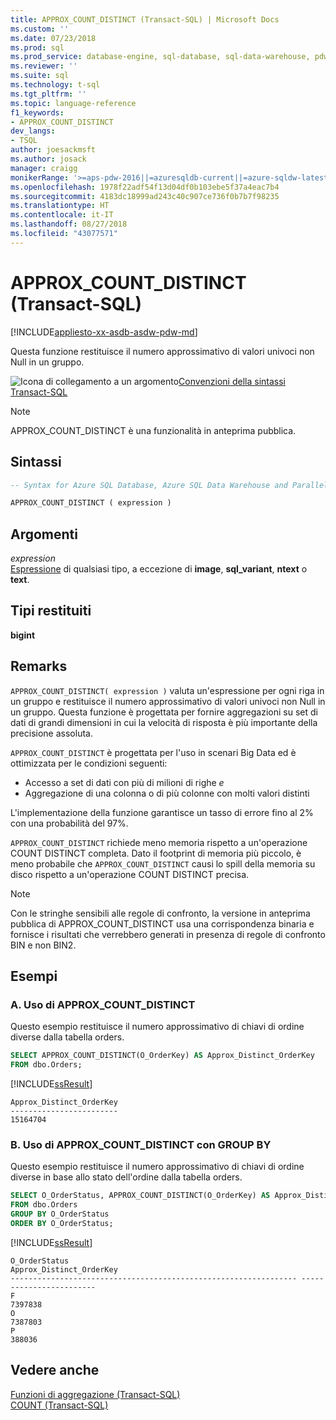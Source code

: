 ```yaml
---
title: APPROX_COUNT_DISTINCT (Transact-SQL) | Microsoft Docs
ms.custom: ''
ms.date: 07/23/2018
ms.prod: sql
ms.prod_service: database-engine, sql-database, sql-data-warehouse, pdw
ms.reviewer: ''
ms.suite: sql
ms.technology: t-sql
ms.tgt_pltfrm: ''
ms.topic: language-reference
f1_keywords:
- APPROX_COUNT_DISTINCT
dev_langs:
- TSQL
author: joesackmsft
ms.author: josack
manager: craigg
monikerRange: '>=aps-pdw-2016||=azuresqldb-current||=azure-sqldw-latest||>=sql-server-2016||=sqlallproducts-allversions||>=sql-server-linux-2017||=azuresqldb-mi-current'
ms.openlocfilehash: 1978f22adf54f13d04df0b103ebe5f37a4eac7b4
ms.sourcegitcommit: 4183dc18999ad243c40c907ce736f0b7b7f98235
ms.translationtype: HT
ms.contentlocale: it-IT
ms.lasthandoff: 08/27/2018
ms.locfileid: "43077571"
---
```

# <a name="approxcountdistinct-transact-sql"></a>APPROX_COUNT_DISTINCT (Transact-SQL)
[!INCLUDE[appliesto-xx-asdb-asdw-pdw-md](../../includes/appliesto-xx-asdb-asdw-pdw-md.md)]

Questa funzione restituisce il numero approssimativo di valori univoci non Null in un gruppo. 
  
![Icona di collegamento a un argomento](../../database-engine/configure-windows/media/topic-link.gif "Icona di collegamento a un argomento")[Convenzioni della sintassi Transact-SQL](../../t-sql/language-elements/transact-sql-syntax-conventions-transact-sql.md)

> [!NOTE]
> APPROX_COUNT_DISTINCT è una funzionalità in anteprima pubblica.  
  
## <a name="syntax"></a>Sintassi  
  
```sql
-- Syntax for Azure SQL Database, Azure SQL Data Warehouse and Parallel Data Warehouse  

APPROX_COUNT_DISTINCT ( expression )   
```  
  
## <a name="arguments"></a>Argomenti  
*expression*  
[Espressione](../../t-sql/language-elements/expressions-transact-sql.md) di qualsiasi tipo, a eccezione di **image**, **sql_variant**, **ntext** o **text**. 

## <a name="return-types"></a>Tipi restituiti
 **bigint**  
  
## <a name="remarks"></a>Remarks  
`APPROX_COUNT_DISTINCT( expression )` valuta un'espressione per ogni riga in un gruppo e restituisce il numero approssimativo di valori univoci non Null in un gruppo. Questa funzione è progettata per fornire aggregazioni su set di dati di grandi dimensioni in cui la velocità di risposta è più importante della precisione assoluta.  

`APPROX_COUNT_DISTINCT` è progettata per l'uso in scenari Big Data ed è ottimizzata per le condizioni seguenti:
- Accesso a set di dati con più di milioni di righe *e*
- Aggregazione di una colonna o di più colonne con molti valori distinti

L'implementazione della funzione garantisce un tasso di errore fino al 2% con una probabilità del 97%. 

`APPROX_COUNT_DISTINCT` richiede meno memoria rispetto a un'operazione COUNT DISTINCT completa.  Dato il footprint di memoria più piccolo, è meno probabile che `APPROX_COUNT_DISTINCT` causi lo spill della memoria su disco rispetto a un'operazione COUNT DISTINCT precisa. 

> [!NOTE]
> Con le stringhe sensibili alle regole di confronto, la versione in anteprima pubblica di APPROX_COUNT_DISTINCT usa una corrispondenza binaria e fornisce i risultati che verrebbero generati in presenza di regole di confronto BIN e non BIN2. 
  
## <a name="examples"></a>Esempi  
  
### <a name="a-using-approxcountdistinct"></a>A. Uso di APPROX_COUNT_DISTINCT 
Questo esempio restituisce il numero approssimativo di chiavi di ordine diverse dalla tabella orders.
  
```sql
SELECT APPROX_COUNT_DISTINCT(O_OrderKey) AS Approx_Distinct_OrderKey
FROM dbo.Orders;
```  
  
[!INCLUDE[ssResult](../../includes/ssresult-md.md)]
  
```
Approx_Distinct_OrderKey
------------------------
15164704
```
  
### <a name="b-using-approxcountdistinct-with-group-by"></a>B. Uso di APPROX_COUNT_DISTINCT con GROUP BY 
Questo esempio restituisce il numero approssimativo di chiavi di ordine diverse in base allo stato dell'ordine dalla tabella orders. 
  
```sql
SELECT O_OrderStatus, APPROX_COUNT_DISTINCT(O_OrderKey) AS Approx_Distinct_OrderKey
FROM dbo.Orders
GROUP BY O_OrderStatus
ORDER BY O_OrderStatus; 
```  
  
[!INCLUDE[ssResult](../../includes/ssresult-md.md)]
  
```
O_OrderStatus                                                    Approx_Distinct_OrderKey
---------------------------------------------------------------- ------------------------
F                                                                7397838
O                                                                7387803
P                                                                388036
```
    
## <a name="see-also"></a>Vedere anche
[Funzioni di aggregazione &#40;Transact-SQL&#41;](../../t-sql/functions/aggregate-functions-transact-sql.md)  
[COUNT &#40;Transact-SQL&#41;](../../t-sql/functions/count-transact-sql.md) 
